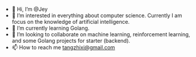 - 👋 Hi, I’m @Jey
- 👀 I’m interested in everything about computer science. Currently I am focus on the knowledge of artificial intelligence.
- 🌱 I’m currently learning Golang. 
- 💞️ I’m looking to collaborate on machine learning, reinforcement learning, and some Golang projects for starter (backend).
- 📫 How to reach me tangzhixi@gmail.com

<!---
Jey-CT/Jey-CT is a ✨ special ✨ repository because its `README.md` (this file) appears on your GitHub profile.
You can click the Preview link to take a look at your changes.
--->
